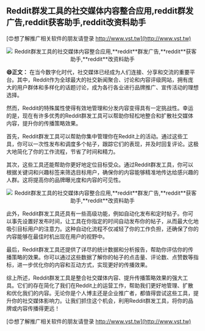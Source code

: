 ## **Reddit群发工具的社交媒体内容整合应用,**reddit**群发广告,**reddit**获客助手,**reddit**改资料助手**

[😍想了解推广相关软件的朋友请登录 http://www.vst.tw](http://www.vst.tw)

 <center><img src="https://vst.tw/MP4/tuiguang/png/8.png" alt="Reddit群发工具的社交媒体内容整合应用,**reddit**群发广告,**reddit**获客助手,**reddit**改资料助手"></center>

**😄正文：**
在当今数字化时代，社交媒体已经成为人们连接、分享和交流的重要平台。其中，Reddit作为全球最大的社交新闻聚合、讨论和内容评级网站，拥有庞大的用户群体和多样化的话题讨论，成为各行各业进行品牌推广、宣传活动的理想选择。

然而，Reddit的特殊属性使得有效地管理和分发内容变得具有一定挑战性。幸运的是，现在有许多优秀的Reddit群发工具可以帮助你轻松地整合和扩散社交媒体内容，提升你的传播策略效果。

首先，Reddit群发工具可以帮助你集中管理你在Reddit上的活动。通过这些工具，你可以一次性发布和调度多个帖子，跟踪它们的表现，并及时回复评论。这极大地简化了你的工作流程，节省了时间和精力。

其次，这些工具还能帮助你更好地定位目标受众。通过Reddit群发工具，你可以根据关键词和兴趣标签来筛选目标用户，确保你的内容能够精准地传达给感兴趣的人群。这将提高你的品牌曝光度和内容的可见性。

 <center><img src="https://vst.tw/MP4/tuiguang/png/5.png" alt="Reddit群发工具的社交媒体内容整合应用,**reddit**群发广告,**reddit**获客助手,**reddit**改资料助手"></center>

此外，Reddit群发工具还具有一些高级功能，例如自动化发布和定时帖子。你可以事先设置好发布时间，让工具在你指定的时间自动发布你的帖子，从而最大化地吸引目标用户的注意力。这种自动化流程不仅减轻了你的工作负担，还确保了你的内容能够在最佳时机出现在用户的视野中。

最后，Reddit群发工具还提供了详尽的统计数据和分析报告，帮助你评估你的传播策略的效果。你可以通过这些数据了解你的帖子的点击量、评论数、点赞数等指标，进一步优化你的内容和互动方式，实现更好的传播效果。

综上所述，Reddit群发工具是整合社交媒体内容、提升传播策略效果的强大工具。它们的存在简化了我们在Reddit上的运营工作，帮助我们更好地管理、扩散和优化我们的内容。无论你是个人博主还是企业推广者，都值得尝试这些工具，提升你的社交媒体影响力。让我们抓住这个机会，利用Reddit群发工具，将你的品牌或内容传播得更远！

[😍想了解推广相关软件的朋友请登录 http://www.vst.tw](http://www.vst.tw)



